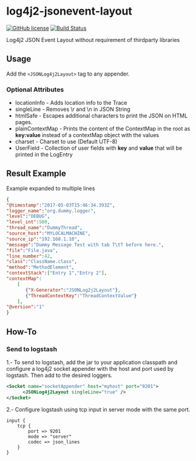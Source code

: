 # log4j2-jsonevent-layout

[![GitHub license](https://img.shields.io/badge/license-LGPL-blue.svg)](https://raw.githubusercontent.com/dubasdey/log4j2-jsonevent-layout/master/LICENSE)
[![Build Status](https://travis-ci.org/dubasdey/log4j2-jsonevent-layout.svg?branch=master)](https://travis-ci.org/dubasdey/log4j2-jsonevent-layout)


Log4j2 JSON Event Layout without requirement of thirdparty libraries

## Usage

Add the `<JSONLog4j2Layout>` tag to any appender.

### Optional Attributes

* locationInfo - Adds location info to the Trace
* singleLine - Removes \r and \n in JSON String
* htmlSafe - Escapes additional characters to print the JSON on HTML pages.
* plainContextMap - Prints the content of the ContextMap in the root as __key:value__ instead of a contextMap object with the values
* charset - Charset to use (Default UTF-8)
* UserField - Collection of user fields with __key__ and __value__ that will be printed in the LogEntry


## Result Example

Example expanded to multiple lines

```json
{
"@timestamp":"2017-05-03T15:46:34.393Z",
"logger_name":"org.dummy.logger",
"level":"DEBUG",
"level_int":500,
"thread_name":"DummyThread",
"source_host":"MYLOCALMACHINE",
"source_ip":"192.168.1.10",
"message":"Dummy Message Test with tab T\tT before here.",
"file":"File.java",
"line_number":42,
"class":"ClassName.class",
"method":"MethodElement",
"contextStack":["Entry 1","Entry 2"],
"contextMap":
    [
       {"X-Generator":"JSONLog2j2Layout"},
       {"ThreadContextKey":"ThreadContextValue"}
    ],
"@version":"1"
}
```

## How-To

### Send to logstash 

1.- To send to logstash, add the jar to your application classpath and configure a log4j2 socket appender with the host and port used by logstash. Then add to the desired loggers.

```xml
<Socket name="socketAppender" host="myhost" port="9201">
      <JSONLog4j2Layout singleLine="true" />
</Socket>
```



2.- Configure logstash using tcp input in server mode with the same port.

```
input {
    tcp {
        port => 9201
        mode => "server"
        codec => json_lines
    }
}
```



